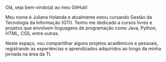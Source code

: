 Olá, seja bem-vindo(a) ao meu GitHub!

Meu nome é Juliana Holanda e atualmente estou cursando Gestão da Tecnologia da Informação (GTI).
Tenho me dedicado a cursos livres e projetos que envolvem linguagens de programação como Java, Python, HTML, CSS, entre outras.

Neste espaço, vou compartilhar alguns projetos acadêmicos e pessoais, registrando as experiências e aprendizados adquiridos ao longo da minha jornada na área da TI.
